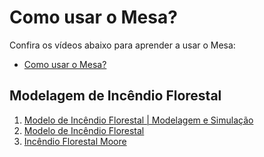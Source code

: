 # Como usar o Mesa?

Confira os vídeos abaixo para aprender a usar o Mesa:

- [Como usar o Mesa?](https://youtube.com/playlist?list=PLF0b3ThojznRpQOd7iFukqXybbMV_vwZn)

## Modelagem de Incêndio Florestal

1. [Modelo de Incêndio Florestal | Modelagem e Simulação](https://www.youtube.com/watch?v=3i42wNSDBEY&list=PLFmEo9FkGtibqYCoZOFIi86I4-3JDoEYL&index=3)
2. [Modelo de Incêndio Florestal](https://www.youtube.com/watch?v=1dYKSDXFBu4&list=PLFmEo9FkGtibqYCoZOFIi86I4-3JDoEYL&index=4)
3. [Incêndio Florestal Moore](https://www.youtube.com/watch?v=jNQ0CRP4cks&list=PLFmEo9FkGtibqYCoZOFIi86I4-3JDoEYL&index=5)
